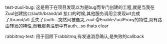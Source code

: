 test-zuul-bug:
	这是用于在项目发现以为是bug而专门创建的工程,就是当我在Zuul创建接口/auth/brand/all 接口的时候,其他服务调用会发现url变成了/brand/all 丢失了/auth...突然间被蠢哭,zuul @EnableZuulProxy的特性,具有路由转发的特性,而我服务注册中有auth...so thats clear

rabbitmq-test:
	用于回顾下rabbitmq,有发送消息确认,是失败的callback

